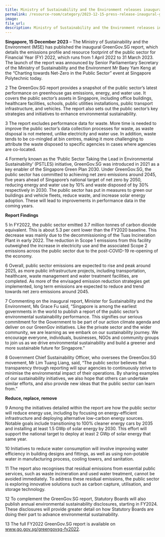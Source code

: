 ```yaml
---  
title: Ministry of Sustainability and the Environment releases inaugural GreenGov.SG report
permalink: /resource-room/category/2023-12-15-press-release-inaugural-greengovsg-report
image:  
file_url:  
description: Ministry of Sustainability and the Environment releases inaugural GreenGov.SG report
--- 
```

**Singapore, 15 December 2023** – The Ministry of Sustainability and the Environment (MSE) has published the inaugural GreenGov.SG report, which details the emissions profile and resource footprint of the public sector for Financial Year (FY) 2022, which runs from 1 April 2022 to 31 March 2023. The launch of the report was announced by Senior Parliamentary Secretary of the Ministry of Sustainability and the Environment Mr Baey Yam Keng at the “Charting towards Net-Zero in the Public Sector” event at Singapore Polytechnic today.  

2	The GreenGov.SG report provides a snapshot of the public sector’s latest performance on greenhouse gas emissions, energy, and water use. It covers the public sector’s assets in Singapore, including office buildings, healthcare facilities, schools, public utilities installations, public transport infrastructure, and vehicles. The report also sets out the public sector’s key strategies and initiatives to enhance environmental sustainability.  

3	The report excludes performance data for waste. More time is needed to improve the public sector’s data collection processes for waste, as waste disposal is not metered, unlike electricity and water use. In addition, waste tends to be co-mingled at bin centres, making it more challenging to attribute the waste disposed to specific agencies in cases where agencies are co-located.  

4 Formerly known as the ‘Public Sector Taking the Lead in Environmental Sustainability’ (PSTLES) initiative, GreenGov.SG was introduced in 2021 as a key enabler of the Singapore Green Plan 2030. Under GreenGov.SG, the public sector has committed to achieving net zero emissions around 2045, five years ahead of Singapore’s national target of net zero by 2050, reducing energy and water use by 10% and waste disposed of by 30% respectively in 2030. The public sector has put in measures to green our buildings and vehicle fleets, reduce waste, and increase solar energy adoption. These will lead to improvements in performance data in the coming years.  

**Report Findings**

5 In FY2022, the public sector emitted 3.7 million tonnes of carbon dioxide equivalent. This is about 5.3 per cent lower than the FY2020 baseline. This decrease was mainly due to the decommissioning of the Tuas Incineration Plant in early 2022. The reduction in Scope 1 emissions from this facility outweighed the increase in electricity use and the associated Scope 2 emissions across the public sector due to the post-COVID-19 re-opening of the economy.  

6	Overall, public sector emissions are expected to rise and peak around 2025, as more public infrastructure projects, including transportation, healthcare, waste management and water treatment facilities, are completed. As more of the envisaged emission reduction strategies get implemented, long term emissions are expected to reduce and trend towards net zero emissions around 2045.  
 
7	Commenting on the inaugural report, Minister for Sustainability and the Environment, Ms Grace Fu said, “Singapore is among the earliest governments in the world to publish a report of the public sector’s environmental sustainability performance. This signifies our serious commitment for the Government to be part of our action climate agenda and deliver on our GreenGov initiatives. Like the private sector and the wider community, we are learning as we embark on our sustainability journey. We encourage everyone, individuals, businesses, NGOs and community groups to join us as we drive environmental sustainability and build a greener and more sustainable future for Singapore.”  

8	Government Chief Sustainability Officer, who oversees the GreenGov.SG movement, Mr Lim Tuang Liang, said, “The public sector believes that transparency through reporting will spur agencies to continuously strive to minimise the environmental impact of their operations. By sharing examples of our sustainability initiatives, we also hope that others can undertake similar efforts, and also provide new ideas that the public sector can learn from.”  

**Reduce, replace, remove**

9	Among the initiatives detailed within the report are how the public sector will reduce energy use, including by focusing on energy-efficient infrastructure and deploying alternative low-carbon energy sources. Notable goals include transitioning to 100% cleaner energy cars by 2035 and installing at least 1.5 GWp of solar energy by 2030. This effort will support the national target to deploy at least 2 GWp of solar energy that same year.  

10 Initiatives to reduce water consumption will involve improving water efficiency in building designs and fittings, as well as using non-potable water in manufacturing process, cooling towers, and sanitation.  

11 The report also recognises that residual emissions from essential public services, such as waste incineration and used water treatment, cannot be avoided immediately. To address these residual emissions, the public sector is exploring innovative solutions such as carbon capture, utilisation, and storage technology.  

12 To complement the GreenGov.SG report, Statutory Boards will also publish annual environmental sustainability disclosures, starting in FY2024. These disclosures will provide greater detail on how Statutory Boards are doing their part to advance environmental sustainability.  

13 The full FY2022 GreenGov.SG report is available on www.go.gov.sg/greengovsg-fy2022.  
